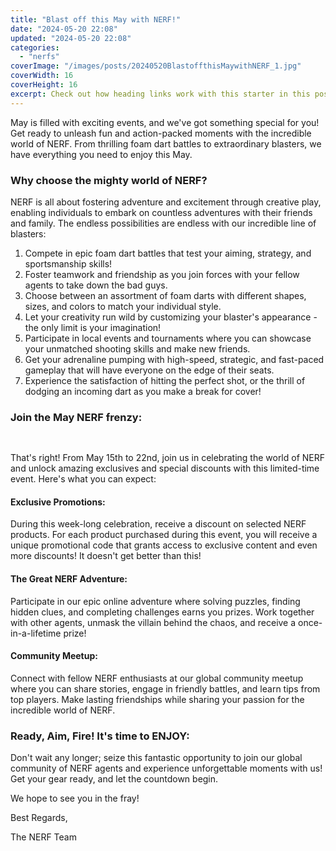 ```yaml
---
title: "Blast off this May with NERF!"
date: "2024-05-20 22:08"
updated: "2024-05-20 22:08"
categories:
  - "nerfs"
coverImage: "/images/posts/20240520BlastoffthisMaywithNERF_1.jpg"
coverWidth: 16
coverHeight: 16
excerpt: Check out how heading links work with this starter in this post.
---
```


<script>
  import { base } from '$app/paths';
</script>


May is filled with exciting events, and we've got something special for you! Get ready to unleash fun and action-packed moments with the incredible world of NERF. From thrilling foam dart battles to extraordinary blasters, we have everything you need to enjoy this May.

### Why choose the mighty world of NERF?

NERF is all about fostering adventure and excitement through creative play, enabling individuals to embark on countless adventures with their friends and family. The endless possibilities are endless with our incredible line of blasters:

1. Compete in epic foam dart battles that test your aiming, strategy, and sportsmanship skills!
2. Foster teamwork and friendship as you join forces with your fellow agents to take down the bad guys.
3. Choose between an assortment of foam darts with different shapes, sizes, and colors to match your individual style.
4. Let your creativity run wild by customizing your blaster's appearance - the only limit is your imagination!
5. Participate in local events and tournaments where you can showcase your unmatched shooting skills and make new friends.
6. Get your adrenaline pumping with high-speed, strategic, and fast-paced gameplay that will have everyone on the edge of their seats.
7. Experience the satisfaction of hitting the perfect shot, or the thrill of dodging an incoming dart as you make a break for cover!

### Join the May NERF frenzy:

<img class="inline object-contain w-full my-4" src="{base}/images/posts/20240520BlastoffthisMaywithNERF_2.jpg" alt="" style="aspect-ratio: 16 / 16;" width="16" height="16">

That's right! From May 15th to 22nd, join us in celebrating the world of NERF and unlock amazing exclusives and special discounts with this limited-time event. Here's what you can expect:

#### Exclusive Promotions:
During this week-long celebration, receive a discount on selected NERF products. For each product purchased during this event, you will receive a unique promotional code that grants access to exclusive content and even more discounts! It doesn't get better than this!

#### The Great NERF Adventure:
Participate in our epic online adventure where solving puzzles, finding hidden clues, and completing challenges earns you prizes. Work together with other agents, unmask the villain behind the chaos, and receive a once-in-a-lifetime prize!

#### Community Meetup:
Connect with fellow NERF enthusiasts at our global community meetup where you can share stories, engage in friendly battles, and learn tips from top players. Make lasting friendships while sharing your passion for the incredible world of NERF.

### Ready, Aim, Fire! It's time to ENJOY:
Don't wait any longer; seize this fantastic opportunity to join our global community of NERF agents and experience unforgettable moments with us! Get your gear ready, and let the countdown begin.

We hope to see you in the fray!

Best Regards,

The NERF Team
